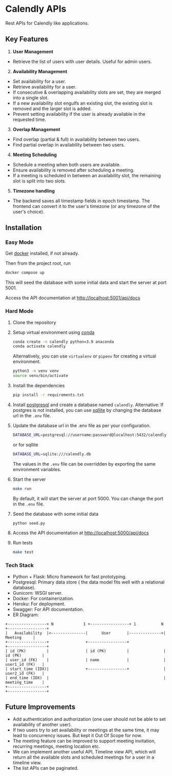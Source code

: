 # Calendly APIs

Rest APIs for Calendly like applications.

## Key Features

1. **User Management**  
- Retrieve the list of users with user details. Useful for admin users.

2. **Availability Management**
- Set availability for a user.
- Retrieve availability for a user.
- If consecutive & overlapping availability slots are set, they are merged into a single slot.
- If a new availability slot engulfs an existing slot, the existing slot is removed and the larger slot is added.
- Prevent setting availability if the user is already available in the requested time.

3. **Overlap Management**  
- Find overlap (partial & full) in availability between two users.
- Find partial overlap in availability between two users.

4. **Meeting Scheduling**
- Schedule a meeting when both users are available.
- Ensure availability is removed after scheduling a meeting.
- If a meeting is scheduled in between an availability slot, the remaining slot is split into two slots.

5. **Timezone handling**
-  The backend saves all timestamp fields in epoch timestamp. The frontend can convert it to the user's timezone (or any timezone of the user's choice).


## Installation

### Easy Mode
Get [docker](https://docs.docker.com/engine/install/) installed, if not already.

Then from the project root, run

```sh
docker compose up
```

This will seed the database with some initial data and start the server at port 5001.

Access the API documentation at [http://localhost:5001/api/docs](http://localhost:5001/api/docs)

### Hard Mode

1. Clone the repository
2. Setup virtual environment using [conda](https://docs.anaconda.com/miniconda/#quick-command-line-install)
    ```sh
    conda create -n calendly python=3.9 anaconda
    conda activate calendly
    ```
   
    Alternatively, you can use `virtualenv` or `pipenv` for creating a virtual environment.
    ```sh
    python3 -m venv venv
    source venv/bin/activate
    ```
3. Install the dependencies
    ```sh
    pip install -r requirements.txt
    ```
4. Install [postgresql](https://www.postgresql.org/download/) and create a database named `calendly`.
   Alternative: If postgres is not installed, you can use [sqllite](https://www.sqlite.org/) by changing the database url in the `.env` file.
5. Update the database url in the .env file as per your configuration.
    ```sh
    DATABASE_URL=postgresql://username:password@localhost:5432/calendly
    ```
   
    or for sqllite
    ```sh
    DATABASE_URL=sqlite:///calendly.db
    ```
   The values in the `.env` file can be overridden by exporting the same environment variables.
6. Start the server
    ```sh
    make run
    ```
   By default, it will start the server at port 5000. You can change the port in the `.env` file.
7. Seed the database with some initial data
    ```sh
    python seed.py
    ```
8. Access the API documentation at [http://localhost:5000/api/docs](http://localhost:5000/api/docs)
9. Run tests
    ```sh
    make test
    ```
   
### Tech Stack
- Python + Flask: Micro framework for fast prototyping.
- Postgresql: Primary data store ( the data model fits well with a relational database).
- Gunicorn: WSGI server.
- Docker: For containerization.
- Heroku: For deployment.
- Swagger: For API documentation.
- ER Diagram:

```
+-----------------+ N             1 +-----------------+ 1           N +-----------------+
|   Availability  |<---------------|      User       |-------------->|     Meeting     |
+-----------------+                +-----------------+               +-----------------+
| id (PK)         |                | id (PK)         |               | id (PK)         |
| user_id (FK)    |                | name            |               | user1_id (FK)   |
| start_time (IDX)|                +-----------------+               | user2_id (FK)   |
| end_time (IDX)  |                                                  | meeting_time    |
+-----------------+                                                  +-----------------+
```

   
## Future Improvements
- Add authentication and authorization (one user should not be able to set availability of another user).
- If two users try to set availability or meetings at the same time, it may lead to concurrency issues. But kept it Out Of Scope for now.
- The meeting feature can be improved to support meeting invitation, recurring meetings, meeting location etc.
- We can implement another useful API, Timeline view API, which will return all the available slots and scheduled meetings
  for a user in a timeline view.
- The list APIs can be paginated.



